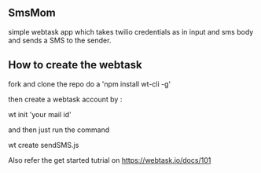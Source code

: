 ## SmsMom

 simple webtask app which takes twilio credentials as in input and sms body and sends a SMS to the sender.

## How to create the webtask

fork and clone the repo
do a 'npm install wt-cli -g'

then create a webtask account by :

wt init 'your mail id'

and then just run the command

wt create sendSMS.js

Also refer the get started tutrial on https://webtask.io/docs/101
